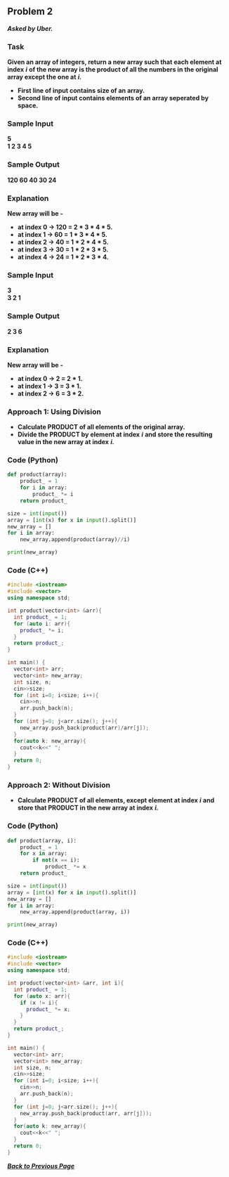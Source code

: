 ## Problem 2
***Asked by Uber.***
### Task
**Given an array of integers, return a new array such that each element at index** ***i*** **of the new array is the product of all the numbers in the original array except the one at** ***i.***
- **First line of input contains size of an array.**
- **Second line of input contains elements of an array seperated by space.**
### Sample Input
**5**  
**1 2 3 4 5** 
### Sample Output
**120 60 40 30 24**
### Explanation
**New array will be -**  
- **at index 0 -> 120 = 2 * 3 * 4 * 5.**
- **at index 1 ->  60 = 1 * 3 * 4 * 5.**
- **at index 2 ->  40 = 1 * 2 * 4 * 5.**
- **at index 3 ->  30 = 1 * 2 * 3 * 5.**
- **at index 4 ->  24 = 1 * 2 * 3 * 4.**
### Sample Input
**3**  
**3 2 1** 
### Sample Output
**2 3 6**
### Explanation
**New array will be -**  
- **at index 0 -> 2 = 2 * 1.**
- **at index 1 -> 3 = 3 * 1.**
- **at index 2 -> 6 = 3 * 2.**
### Approach 1: Using Division
- **Calculate PRODUCT of all elements of the original array.**
- **Divide the PRODUCT by element at index** ***i*** **and store the resulting value in the new array at index** ***i.***
### Code (Python)
```python
def product(array):
    product_ = 1
    for i in array:
        product_ *= i
    return product_

size = int(input())
array = [int(x) for x in input().split()]
new_array = []
for i in array:
    new_array.append(product(array)//i)

print(new_array)
```
### Code (C++)
```cpp
#include <iostream>
#include <vector>
using namespace std;

int product(vector<int> &arr){
  int product_ = 1;
  for (auto i: arr){
    product_ *= i;
  }
  return product_;
}

int main() {
  vector<int> arr; 
  vector<int> new_array;
  int size, n;
  cin>>size;
  for (int i=0; i<size; i++){
    cin>>n;
    arr.push_back(n);
  }
  for (int j=0; j<arr.size(); j++){
    new_array.push_back(product(arr)/arr[j]);
  }
  for(auto k: new_array){
    cout<<k<<" ";
  }
  return 0;
}
```
### Approach 2: Without Division
- **Calculate PRODUCT of all elements, except element at index** ***i*** **and store that PRODUCT in the new array at index** ***i.***
### Code (Python)
```python
def product(array, i):
    product_ = 1
    for x in array:
        if not(x == i):
            product_ *= x
    return product_

size = int(input())
array = [int(x) for x in input().split()]
new_array = []
for i in array:
    new_array.append(product(array, i))

print(new_array)
```
### Code (C++)
```cpp
#include <iostream>
#include <vector>
using namespace std;

int product(vector<int> &arr, int i){
  int product_ = 1;
  for (auto x: arr){
    if (x != i){
      product_ *= x;
    }
  }
  return product_;
}

int main() {
  vector<int> arr; 
  vector<int> new_array;
  int size, n;
  cin>>size;
  for (int i=0; i<size; i++){
    cin>>n;
    arr.push_back(n);
  }
  for (int j=0; j<arr.size(); j++){
    new_array.push_back(product(arr, arr[j]));
  }
  for(auto k: new_array){
    cout<<k<<" ";
  }
  return 0;
}
```
***[Back to Previous Page](https://github.com/theInvincible/Daily-Coding-Problem/)***
